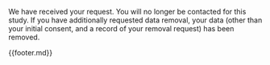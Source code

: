 We have received your request.  You will no longer be contacted for this study.  If you have additionally requested data removal, your data (other than your initial consent, and a record of your removal request) has been removed.

{{footer.md}}
